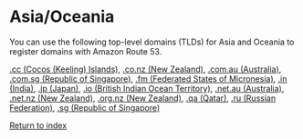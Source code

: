 # Asia/Oceania<a name="registrar-tld-list-asiaoceania"></a>

You can use the following top\-level domains \(TLDs\) for Asia and Oceania to register domains with Amazon Route 53\.

 [\.cc \(Cocos \(Keeling\) Islands\)](cc.md), [\.co\.nz \(New Zealand\)](co.nz.md), [\.com\.au \(Australia\)](com.au.md), [\.com\.sg \(Republic of Singapore\)](com.sg.md), [\.fm \(Federated States of Micronesia\)](fm.md), [\.in \(India\)](in.md), [\.jp \(Japan\)](jp.md), [\.io \(British Indian Ocean Territory\)](io.md), [\.net\.au \(Australia\)](net.au.md), [\.net\.nz \(New Zealand\)](net.nz.md), [\.org\.nz \(New Zealand\)](org.nz.md), [\.qa \(Qatar\)](qa.md), [\.ru \(Russian Federation\)](ru.md), [\.sg \(Republic of Singapore\)](sg.md) 

[Return to index](registrar-tld-list.md#index)